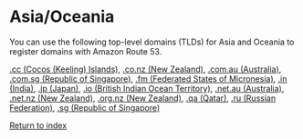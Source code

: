 # Asia/Oceania<a name="registrar-tld-list-asiaoceania"></a>

You can use the following top\-level domains \(TLDs\) for Asia and Oceania to register domains with Amazon Route 53\.

 [\.cc \(Cocos \(Keeling\) Islands\)](cc.md), [\.co\.nz \(New Zealand\)](co.nz.md), [\.com\.au \(Australia\)](com.au.md), [\.com\.sg \(Republic of Singapore\)](com.sg.md), [\.fm \(Federated States of Micronesia\)](fm.md), [\.in \(India\)](in.md), [\.jp \(Japan\)](jp.md), [\.io \(British Indian Ocean Territory\)](io.md), [\.net\.au \(Australia\)](net.au.md), [\.net\.nz \(New Zealand\)](net.nz.md), [\.org\.nz \(New Zealand\)](org.nz.md), [\.qa \(Qatar\)](qa.md), [\.ru \(Russian Federation\)](ru.md), [\.sg \(Republic of Singapore\)](sg.md) 

[Return to index](registrar-tld-list.md#index)